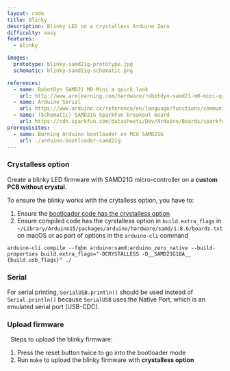```yaml
---
layout: code
title: Blinky
description: Blinky LED on a crystalless Arduino Zero
difficulty: easy
features:
  - blinky

images:
  prototype: blinky-samd21g-prototype.jpg
  schematic: blinky-samd21g-schematic.png

references:
  - name: RobotDyn SAMD21 M0-Mini a quick look
    url: http://www.armlearning.com/hardware/robotdyn-samd21-m0-mini-quick-look.php
  - name: Arduino Serial
    url: https://www.arduino.cc/reference/en/language/functions/communication/serial/
  - name: (Schematic) SAMD21G SparkFun breakout board
    url: https://cdn.sparkfun.com/datasheets/Dev/Arduino/Boards/sparkfun-samd21-pro-breakout-v10.pdf
prerequisites:
  - name: Burning Arduino bootloader on MCU SAMD21G
    url: ./arduino-bootloader-samd21g
---
```


### Crystalless option

Create a blinky LED firmware with SAMD21G micro-controller on a **custom PCB without crystal**.

To ensure the blinky works with the crytalless option, you have to:

1. Ensure the [bootloader code has the crystalless option](./arduino-bootloader-samd21g)
1. Ensure compiled code has the cyrstalless option in `build.extra_flags` in `~/Library/Arduino15/packages/arduino/hardware/samd/1.8.6/boards.txt` on macOS or as part of options in the `arduino-cli` command

```
arduino-cli compile --fqbn arduino:samd:arduino_zero_native --build-properties build.extra_flags="-DCRYSTALLESS -D__SAMD21G18A__ {build.usb_flags}" ./
```

### Serial

For serial printing, `SerialUSB.println()` should be used instead of `Serial.println()` because `SerialUSB` uses the Native Port, which is an emulated serial port (USB-CDC).

### Upload firmware
 
Steps to upload the blinky firmware:

1. Press the reset button twice to go into the bootloader mode
1. Run `make` to upload the blinky firmware with **crystalless option**
